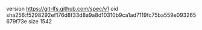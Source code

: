 version https://git-lfs.github.com/spec/v1
oid sha256:f5298292ef176d8f33d8a9a8d10310b9ca1ad7119fc75ba559e093265679f73e
size 1542
